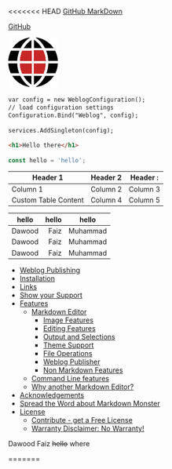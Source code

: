 <<<<<<< HEAD
[GitHub MarkDown](https://raw.githubusercontent.com/dawoodfaiz/You-Dont-Know-JS/2nd-ed/README.md)

<a href="https://raw.githubusercontent.com/dawoodfaiz/You-Dont-Know-JS/2nd-ed/README.md">GitHub</a>

![Website Logo](./img/icon.png/)

    var config = new WeblogConfiguration();
    // load configuration settings
    Configuration.Bind("Weblog", config);   

`services.AddSingleton(config);`

```html 
<h1>Hello there</h1>
```
```javascript
const hello = 'hello';
```

<table>
<thead>
	<tr>
		<th>Header 1</th>
		<th>Header 2</th>
		<th>Header :</th>
	</tr>
</thead>
<tbody>
	<tr>
		<td>Column 1</td>
		<td>Column 2</td>
		<td>Column 3</td>
	</tr>
	<tr>
		<td>Custom Table Content</td>
		<td>Column 4</td>
		<td>Column 5</td>
	</tr>
</tbody>
</table>


| hello | hello | hello |
| :-: | -: | -- |
| Dawood | Faiz | Muhammad |
| Dawood | Faiz | Muhammad |
| Dawood | Faiz | Muhammad |

* [Weblog Publishing](#weblog-publishing)
* [Installation](#installation)
* [Links](#links)
* [Show your Support](#show-your-support)
* [Features](#features)
	* [Markdown Editor](#markdown-editor)
		* [Image Features](#image-features)
		* [Editing Features](#editing-features)
		* [Output and Selections](#output-and-selections)
		* [Theme Support](#theme-support)
		* [File Operations](#file-operations)
		* [Weblog Publisher](#weblog-publisher)
		* [Non Markdown Features](#non-markdown-features)
	* [Command Line features](#command-line-features)
	* [Why another Markdown Editor?](#why-another-markdown-editor)
* [Acknowledgements](#acknowledgements)
* [Spread the Word about Markdown Monster](#spread-the-word-about-markdown-monster)
* [License](#license)
	* [Contribute - get a Free License](#contribute---get-a-free-license)
	* [Warranty Disclaimer: No Warranty!](#warranty-disclaimer-no-warranty)

Dawood
Faiz
~~hello~~
where




=======
